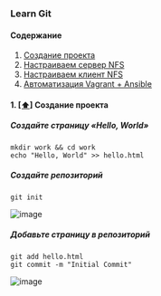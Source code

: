### Learn Git

#### <a name='toc'>Содержание</a>
1. [Создание проекта](#create_project)
2. [Настраиваем сервер NFS](#setting_server)
3. [Настраиваем клиент NFS](#setting_client)
4. [Автоматизация Vagrant + Ansible](#creating_automated)

#### 1. [[⬆]](#toc) <a name='create_project'>Создание проекта</a>

##### Создайте страницу «Hello, World»
```
mkdir work && cd work
echo "Hello, World" >> hello.html
```

##### Создайте репозиторий
```
git init
```
![image](https://github.com/user-attachments/assets/d3bc4f50-c6de-4cb8-86a7-8042e5c5de69)

##### Добавьте страницу в репозиторий
```
git add hello.html
git commit -m "Initial Commit"
```
![image](https://github.com/user-attachments/assets/fee1a212-a610-4df7-b447-3edd2ed63ab2)


